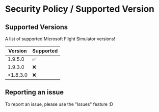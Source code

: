 # Security Policy / Supported Version

## Supported Versions

A list of supported Microsoft Flight Simulator versions!

|  Version  | Supported          |
| --------- | ------------------ |
|  1.9.5.0  | :white_check_mark: |
|  1.9.3.0  | :x: |
| <1.8.3.0  | :x:                |

## Reporting an issue

To report an issue, please use the "Issues" feature :D
